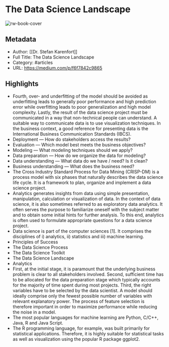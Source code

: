 # The Data Science Landscape

![rw-book-cover](https://readwise-assets.s3.amazonaws.com/static/images/article1.be68295a7e40.png)

## Metadata
- Author: [[Dr. Stefan Karenfort]]
- Full Title: The Data Science Landscape
- Category: #articles
- URL: https://medium.com/p/f6f7842c9865

## Highlights
- Fourth, over- and underfitting of the model should be avoided as underfitting leads to generally poor performance and high prediction error while overfitting leads to poor generalization and high model complexity. Lastly, the result of the data science project must be communicated in a way that non-technical people can understand. A suitable way to communicate data is to use visualization techniques. In the business context, a good reference for presenting data is the International Business Communication Standards (IBCS).
- Deployment — How do stakeholders access the results?
- Evaluation — Which model best meets the business objectives?
- Modeling — What modeling techniques should we apply?
- Data preparation — How do we organize the data for modeling?
- Data understanding — What data do we have / need? Is it clean?
- Business understanding — What does the business need?
- The Cross Industry Standard Process for Data Mining (CRISP-DM) is a process model with six phases that naturally describes the data science life cycle. It is a framework to plan, organize and implement a data science project.
- Analytics generates insights from data using simple presentation, manipulation, calculation or visualization of data. In the context of data science, it is also sometimes referred to as exploratory data analytics. It often serves the purpose to familiarize oneself with the subject matter and to obtain some initial hints for further analysis. To this end, analytics is often used to formulate appropriate questions for a data science project.
- Data science is part of the computer sciences [1]. It comprises the disciplines of i) analytics, ii) statistics and iii) machine learning.
- Principles of Success
- The Data Science Process
- The Data Science Toolkit
- The Data Science Landscape
- Analytics
- First, at the initial stage, it is paramount that the underlying business problem is clear to all stakeholders involved. Second, sufficient time has to be allocated for the data preparation stage which typically accounts for the majority of time spent during most projects. Third, the right variables have to be selected by the data scientist. A model should ideally comprise only the fewest possible number of variables with relevant explanatory power. The process of feature selection is therefore important in order to maximize performance while reducing the noise in a model.
- The most popular languages for machine learning are Python, C/C++, Java, R and Java Script.
- The R programming language, for example, was built primarily for statistical applications. Therefore, it is highly suitable for statistical tasks as well as visualization using the popular R package ggplot2.
